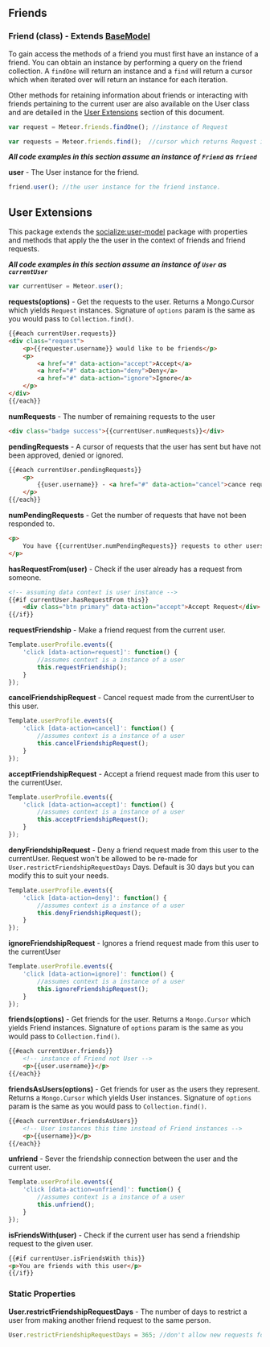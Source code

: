 ## Friends ##

### Friend (class) - Extends [BaseModel](https://github.com/copleykj/socialize-base-model)  ###

To gain access the methods of a friend you must first have an instance of a friend. You can obtain an instance by performing a query on the friend collection. A `findOne` will return an instance and a `find` will return a cursor which when iterated over will return an instance for each iteration.

Other methods for retaining information about friends or interacting with friends pertaining to the current user are also available on the User class and are detailed in the [User Extensions](#user-extensions) section of this document.

```javascript
var request = Meteor.friends.findOne(); //instance of Request

var requests = Meteor.friends.find();  //cursor which returns Request instances
```

_**All code examples in this section assume an instance of `Friend` as `friend`**_

**user** - The User instance for the friend.

```javascript
friend.user(); //the user instance for the friend instance.
```

## User Extensions ##
This package extends the [socialize:user-model](https://github.com/copleykj/socialize-user-model) package with properties and methods that apply the the user in the context of friends and friend requests.

_**All code examples in this section assume an instance of `User` as `currentUser`**_

```javascript
var currentUser = Meteor.user();
```

**requests(options)** - Get the requests to the user. Returns a Mongo.Cursor which yields `Request` instances. Signature of `options` param is the same as you would pass to `Collection.find()`.

```html
{{#each currentUser.requests}}
<div class="request">
    <p>{{requester.username}} would like to be friends</p>
    <p>
        <a href="#" data-action="accept">Accept</a>
        <a href="#" data-action="deny">Deny</a>
        <a href="#" data-action="ignore">Ignore</a>
    </p>
</div>
{{/each}}
```

**numRequests** - The number of remaining requests to the user

```html
<div class="badge success">{{currentUser.numRequests}}</div>
```

**pendingRequests** - A cursor of requests that the user has sent but have not been approved, denied or ignored.

```html
{{#each currentUser.pendingRequests}}
    <p>
        {{user.username}} - <a href="#" data-action="cancel">cance request</a>
    </p>
{{/each}}
```

**numPendingRequests** - Get the number of requests that have not been responded to.

```html
<p>
    You have {{currentUser.numPendingRequests}} requests to other users pending.
</p>
```

**hasRequestFrom(user)** - Check if the user already has a request from someone.

```html
<!-- assuming data context is user instance -->
{{#if currentUser.hasRequestFrom this}}
    <div class="btn primary" data-action="accept">Accept Request</div>
{{/if}}

```

**requestFriendship** - Make a friend request from the current user.

```javascript
Template.userProfile.events({
    'click [data-action=request]': function() {
        //assumes context is a instance of a user
        this.requestFriendship();
    }
});
```

**cancelFriendshipRequest** - Cancel request made from the currentUser to this user.

```javascript
Template.userProfile.events({
    'click [data-action=cancel]': function() {
        //assumes context is a instance of a user
        this.cancelFriendshipRequest();
    }
});
```

**acceptFriendshipRequest** - Accept a friend request made from this user to the currentUser.

```javascript
Template.userProfile.events({
    'click [data-action=accept]': function() {
        //assumes context is a instance of a user
        this.acceptFriendshipRequest();
    }
});
```

**denyFriendshipRequest** - Deny a friend request made from this user to the currentUser. Request won't be allowed to be re-made for `User.restrictFriendshipRequestDays` Days. Default is 30 days but you can modify this to suit your needs.

```javascript
Template.userProfile.events({
    'click [data-action=deny]': function() {
        //assumes context is a instance of a user
        this.denyFriendshipRequest();
    }
});
```

**ignoreFriendshipRequest** - Ignores a friend request made from this user to the currentUser

```javascript
Template.userProfile.events({
    'click [data-action=ignore]': function() {
        //assumes context is a instance of a user
        this.ignoreFriendshipRequest();
    }
});
```

**friends(options)** - Get friends for the user. Returns a `Mongo.Cursor` which yields Friend instances. Signature of `options` param is the same as you would pass to `Collection.find()`.

```html
{{#each currentUser.friends}}
    <!-- instance of Friend not User -->
    <p>{{user.username}}</p>
{{/each}}
```

**friendsAsUsers(options)** - Get friends for user as the users they represent. Returns a `Mongo.Cursor` which yields User instances. Signature of `options` param is the same as you would pass to `Collection.find()`.

```html
{{#each currentUser.friendsAsUsers}}
    <!-- User instances this time instead of Friend instances -->
    <p>{{username}}</p>
{{/each}}
```

**unfriend** - Sever the friendship connection between the user and the current user.

```javascript
Template.userProfile.events({
    'click [data-action=unfriend]': function() {
        //assumes context is a instance of a user
        this.unfriend();
    }
});
```

**isFriendsWith(user)** - Check if the current user has send a friendship request to the given user.

```html
{{#if currentUser.isFriendsWith this}}
<p>You are friends with this user</p>
{{/if}}
```

### Static Properties ###

**User.restrictFriendshipRequestDays** - The number of days to restrict a user from making another friend request to the same person.

```javascript
User.restrictFriendshipRequestDays = 365; //don't allow new requests for a year.
```
